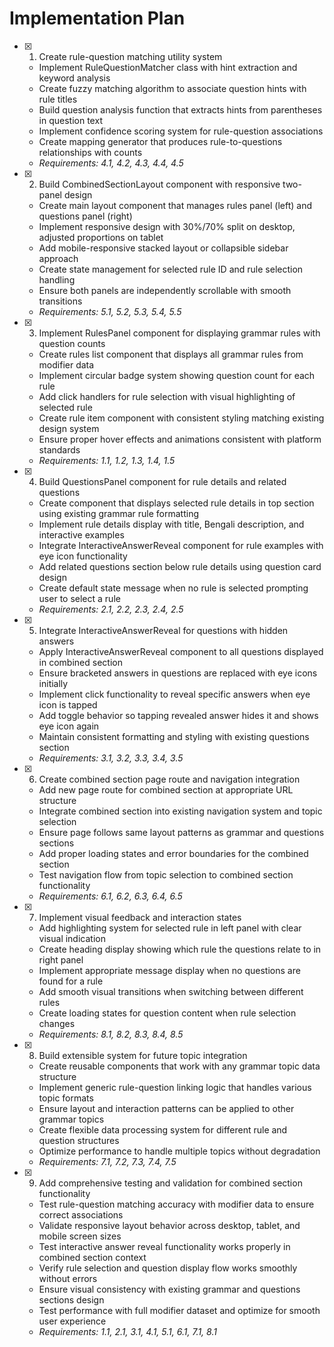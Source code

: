 # Implementation Plan

- [x] 1. Create rule-question matching utility system
  - Implement RuleQuestionMatcher class with hint extraction and keyword analysis
  - Create fuzzy matching algorithm to associate question hints with rule titles
  - Build question analysis function that extracts hints from parentheses in question text
  - Implement confidence scoring system for rule-question associations
  - Create mapping generator that produces rule-to-questions relationships with counts
  - _Requirements: 4.1, 4.2, 4.3, 4.4, 4.5_

- [x] 2. Build CombinedSectionLayout component with responsive two-panel design
  - Create main layout component that manages rules panel (left) and questions panel (right)
  - Implement responsive design with 30%/70% split on desktop, adjusted proportions on tablet
  - Add mobile-responsive stacked layout or collapsible sidebar approach
  - Create state management for selected rule ID and rule selection handling
  - Ensure both panels are independently scrollable with smooth transitions
  - _Requirements: 5.1, 5.2, 5.3, 5.4, 5.5_

- [x] 3. Implement RulesPanel component for displaying grammar rules with question counts
  - Create rules list component that displays all grammar rules from modifier data
  - Implement circular badge system showing question count for each rule
  - Add click handlers for rule selection with visual highlighting of selected rule
  - Create rule item component with consistent styling matching existing design system
  - Ensure proper hover effects and animations consistent with platform standards
  - _Requirements: 1.1, 1.2, 1.3, 1.4, 1.5_

- [x] 4. Build QuestionsPanel component for rule details and related questions
  - Create component that displays selected rule details in top section using existing grammar rule formatting
  - Implement rule details display with title, Bengali description, and interactive examples
  - Integrate InteractiveAnswerReveal component for rule examples with eye icon functionality
  - Add related questions section below rule details using question card design
  - Create default state message when no rule is selected prompting user to select a rule
  - _Requirements: 2.1, 2.2, 2.3, 2.4, 2.5_

- [x] 5. Integrate InteractiveAnswerReveal for questions with hidden answers
  - Apply InteractiveAnswerReveal component to all questions displayed in combined section
  - Ensure bracketed answers in questions are replaced with eye icons initially
  - Implement click functionality to reveal specific answers when eye icon is tapped
  - Add toggle behavior so tapping revealed answer hides it and shows eye icon again
  - Maintain consistent formatting and styling with existing questions section
  - _Requirements: 3.1, 3.2, 3.3, 3.4, 3.5_

- [x] 6. Create combined section page route and navigation integration
  - Add new page route for combined section at appropriate URL structure
  - Integrate combined section into existing navigation system and topic selection
  - Ensure page follows same layout patterns as grammar and questions sections
  - Add proper loading states and error boundaries for the combined section
  - Test navigation flow from topic selection to combined section functionality
  - _Requirements: 6.1, 6.2, 6.3, 6.4, 6.5_

- [x] 7. Implement visual feedback and interaction states
  - Add highlighting system for selected rule in left panel with clear visual indication
  - Create heading display showing which rule the questions relate to in right panel
  - Implement appropriate message display when no questions are found for a rule
  - Add smooth visual transitions when switching between different rules
  - Create loading states for question content when rule selection changes
  - _Requirements: 8.1, 8.2, 8.3, 8.4, 8.5_

- [x] 8. Build extensible system for future topic integration
  - Create reusable components that work with any grammar topic data structure
  - Implement generic rule-question linking logic that handles various topic formats
  - Ensure layout and interaction patterns can be applied to other grammar topics
  - Create flexible data processing system for different rule and question structures
  - Optimize performance to handle multiple topics without degradation
  - _Requirements: 7.1, 7.2, 7.3, 7.4, 7.5_

- [x] 9. Add comprehensive testing and validation for combined section functionality
  - Test rule-question matching accuracy with modifier data to ensure correct associations
  - Validate responsive layout behavior across desktop, tablet, and mobile screen sizes
  - Test interactive answer reveal functionality works properly in combined section context
  - Verify rule selection and question display flow works smoothly without errors
  - Ensure visual consistency with existing grammar and questions sections design
  - Test performance with full modifier dataset and optimize for smooth user experience
  - _Requirements: 1.1, 2.1, 3.1, 4.1, 5.1, 6.1, 7.1, 8.1_